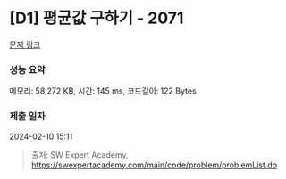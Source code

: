 # [D1] 평균값 구하기 - 2071 

[문제 링크](https://swexpertacademy.com/main/code/problem/problemDetail.do?contestProbId=AV5QRnJqA5cDFAUq) 

### 성능 요약

메모리: 58,272 KB, 시간: 145 ms, 코드길이: 122 Bytes

### 제출 일자

2024-02-10 15:11



> 출처: SW Expert Academy, https://swexpertacademy.com/main/code/problem/problemList.do